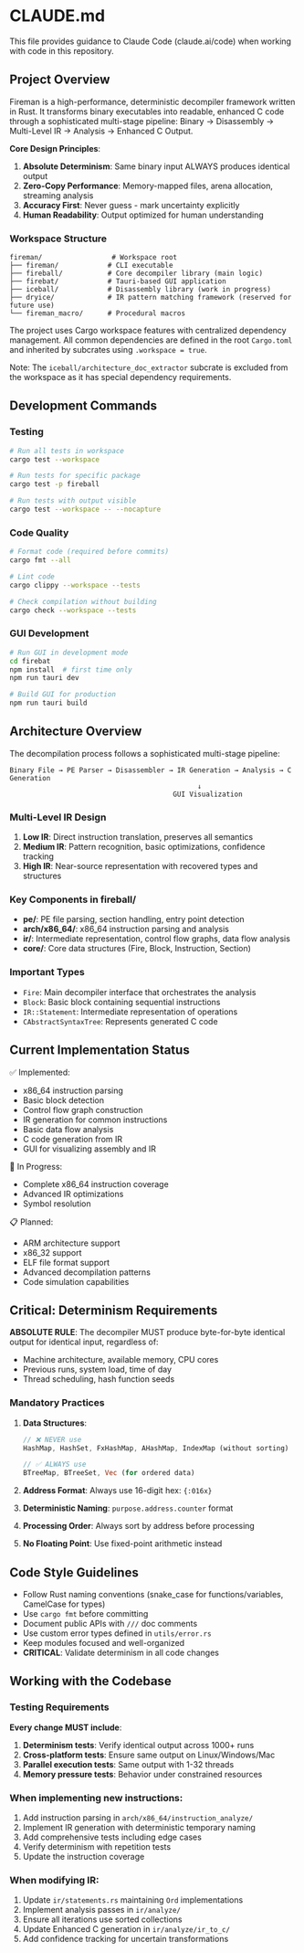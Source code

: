 # CLAUDE.md

This file provides guidance to Claude Code (claude.ai/code) when working with code in this repository.

## Project Overview

Fireman is a high-performance, deterministic decompiler framework written in Rust. It transforms binary executables into
readable, enhanced C code through a sophisticated multi-stage pipeline: Binary → Disassembly → Multi-Level IR →
Analysis → Enhanced C Output.

**Core Design Principles**:

1. **Absolute Determinism**: Same binary input ALWAYS produces identical output
2. **Zero-Copy Performance**: Memory-mapped files, arena allocation, streaming analysis
3. **Accuracy First**: Never guess - mark uncertainty explicitly
4. **Human Readability**: Output optimized for human understanding

### Workspace Structure

```
fireman/                 # Workspace root
├── fireman/            # CLI executable
├── fireball/           # Core decompiler library (main logic)
├── firebat/            # Tauri-based GUI application
├── iceball/            # Disassembly library (work in progress)
├── dryice/             # IR pattern matching framework (reserved for future use)
└── fireman_macro/      # Procedural macros
```

The project uses Cargo workspace features with centralized dependency management. All common dependencies are defined in the root `Cargo.toml` and inherited by subcrates using `.workspace = true`.

Note: The `iceball/architecture_doc_extractor` subcrate is excluded from the workspace as it has special dependency
requirements.

## Development Commands

### Testing
```bash
# Run all tests in workspace
cargo test --workspace

# Run tests for specific package
cargo test -p fireball

# Run tests with output visible
cargo test --workspace -- --nocapture
```

### Code Quality
```bash
# Format code (required before commits)
cargo fmt --all

# Lint code
cargo clippy --workspace --tests

# Check compilation without building
cargo check --workspace --tests
```

### GUI Development
```bash
# Run GUI in development mode
cd firebat
npm install  # first time only
npm run tauri dev

# Build GUI for production
npm run tauri build
```

## Architecture Overview

The decompilation process follows a sophisticated multi-stage pipeline:
```
Binary File → PE Parser → Disassembler → IR Generation → Analysis → C Generation
                                              ↓
                                        GUI Visualization
```

### Multi-Level IR Design

1. **Low IR**: Direct instruction translation, preserves all semantics
2. **Medium IR**: Pattern recognition, basic optimizations, confidence tracking
3. **High IR**: Near-source representation with recovered types and structures

### Key Components in fireball/

- **pe/**: PE file parsing, section handling, entry point detection
- **arch/x86_64/**: x86_64 instruction parsing and analysis
- **ir/**: Intermediate representation, control flow graphs, data flow analysis
- **core/**: Core data structures (Fire, Block, Instruction, Section)

### Important Types

- `Fire`: Main decompiler interface that orchestrates the analysis
- `Block`: Basic block containing sequential instructions
- `IR::Statement`: Intermediate representation of operations
- `CAbstractSyntaxTree`: Represents generated C code

## Current Implementation Status

✅ Implemented:
- x86_64 instruction parsing
- Basic block detection
- Control flow graph construction
- IR generation for common instructions
- Basic data flow analysis
- C code generation from IR
- GUI for visualizing assembly and IR

🚧 In Progress:
- Complete x86_64 instruction coverage
- Advanced IR optimizations
- Symbol resolution

📋 Planned:
- ARM architecture support
- x86_32 support
- ELF file format support
- Advanced decompilation patterns
- Code simulation capabilities

## Critical: Determinism Requirements

**ABSOLUTE RULE**: The decompiler MUST produce byte-for-byte identical output for identical input, regardless of:

- Machine architecture, available memory, CPU cores
- Previous runs, system load, time of day
- Thread scheduling, hash function seeds

### Mandatory Practices

1. **Data Structures**:
   ```rust
   // ❌ NEVER use
   HashMap, HashSet, FxHashMap, AHashMap, IndexMap (without sorting)

   // ✅ ALWAYS use
   BTreeMap, BTreeSet, Vec (for ordered data)
   ```

2. **Address Format**: Always use 16-digit hex: `{:016x}`
3. **Deterministic Naming**: `purpose.address.counter` format
4. **Processing Order**: Always sort by address before processing
5. **No Floating Point**: Use fixed-point arithmetic instead

## Code Style Guidelines

- Follow Rust naming conventions (snake_case for functions/variables, CamelCase for types)
- Use `cargo fmt` before committing
- Document public APIs with `///` doc comments
- Use custom error types defined in `utils/error.rs`
- Keep modules focused and well-organized
- **CRITICAL**: Validate determinism in all code changes

## Working with the Codebase

### Testing Requirements

**Every change MUST include**:

1. **Determinism tests**: Verify identical output across 1000+ runs
2. **Cross-platform tests**: Ensure same output on Linux/Windows/Mac
3. **Parallel execution tests**: Same output with 1-32 threads
4. **Memory pressure tests**: Behavior under constrained resources

### When implementing new instructions:
1. Add instruction parsing in `arch/x86_64/instruction_analyze/`
2. Implement IR generation with deterministic temporary naming
3. Add comprehensive tests including edge cases
4. Verify determinism with repetition tests
5. Update the instruction coverage

### When modifying IR:

1. Update `ir/statements.rs` maintaining `Ord` implementations
2. Implement analysis passes in `ir/analyze/`
3. Ensure all iterations use sorted collections
4. Update Enhanced C generation in `ir/analyze/ir_to_c/`
5. Add confidence tracking for uncertain transformations
